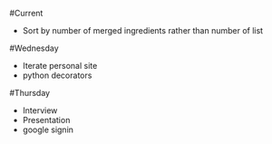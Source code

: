 #Current
- Sort by number of merged ingredients rather than number of list

#Wednesday
- Iterate personal site
- python decorators

#Thursday
- Interview
- Presentation
- google signin
